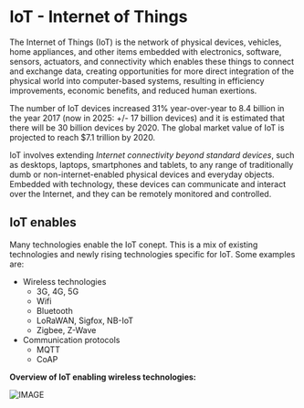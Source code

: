 # IoT - Internet of Things

The Internet of Things (IoT) is the network of physical devices, vehicles, home appliances, and other items embedded with electronics, software, sensors, actuators, and connectivity which enables these things to connect and exchange data, creating opportunities for more direct integration of the physical world into computer-based systems, resulting in efficiency improvements, economic benefits, and reduced human exertions.

The number of IoT devices increased 31% year-over-year to 8.4 billion in the year 2017 (now in 2025: +/- 17 billion devices) and it is estimated that there will be 30 billion devices by 2020. The global market value of IoT is projected to reach $7.1 trillion by 2020.

IoT involves extending *Internet connectivity beyond standard devices*, such as desktops, laptops, smartphones and tablets, to any range of traditionally dumb or non-internet-enabled physical devices and everyday objects. Embedded with technology, these devices can communicate and interact over the Internet, and they can be remotely monitored and controlled.

## IoT enables

Many technologies enable the IoT conept. This is a mix of existing technologies and newly rising technologies specific for IoT. Some examples are:

* Wireless technologies
    * 3G, 4G, 5G
    * Wifi
    * Bluetooth
    * LoRaWAN, Sigfox, NB-IoT
    * Zigbee, Z-Wave
* Communication protocols
    * MQTT
    * CoAP

**Overview of IoT enabling wireless technologies:**

![IMAGE](./images/image30.png)

